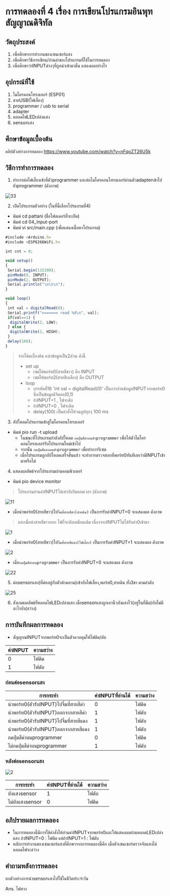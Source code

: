 # การทดลองที่ 4 เรื่อง การเขียนโปรแกรมอินพุทสัญญาณดิจิทัล
## วัตถุประสงค์
1. เพื่อศึกษาการทำงานของเซนเซอร์แสง
2. เพื่อศึกษาวิธีการเขียน/อ่านค่าของโปรแกรมที่ใช้ในการทดลอง
3. เพื่อศึกษาว่าINPUTต่างๆที่ถูกนำเข้ามานั้น แสดงผลอย่างไร
## อุปกรณ์ที่ใช้
1. ไมโครคอนโทรลเลอร์ (ESP01)
2. สายUSB(ไฟเลี้ยง)
3. programmer / usb to serial
4. adapter
5. หลอดไฟLEDเปล่งแสง
6. sensorแสง
## ศึกษาข้อมูลเบื้องต้น
คลิปตัวอย่างการทดลอง https://www.youtube.com/watch?v=nFqoZT26U5k
## วิธีการทำการทดลอง
1. ทำการต่อไฟเลี้ยงเข้าที่ตัวprogrammer และต่อไมโครคอนโทรลเลอร์ผ่านตัวadapterเข้าไปยังprogrammer (ดังภาพ)

![33](https://user-images.githubusercontent.com/80879818/112346747-d51a9800-8cf8-11eb-824c-b69084d3c0ad.jpg)

2. เปิดโปรแกรมตัวอย่าง (ในที่นี้เลือกโปรแกรมที่4)
* พิมพ์ cd pattani (ชื่อโฟลเดอร์ที่จะเปิด)
* พิมพ์ cd 04_Input-port
* พิมพ์ vi src/main.cpp (เพื่อแสดงเนื้อหาโปรแกรม)
```javascript
#include <Arduino.h>
#include <ESP8266WiFi.h>

int cnt = 0;

void setup()
{
 Serial.begin(115200);
 pinMode(0, INPUT);
 pinMode(2, OUTPUT);
 Serial.println("\n\n\n");
}

void loop()
{
 int val = digitalRead(0);
 Serial.printf("======= read %d\n", val);
 if(val==1) {
  digitalWrite(2, LOW);
 } else {
  digitalWrite(2, HIGH);
 }
 delay(100);
}
```
> จากโค้ดเบื้องต้น แบ่งข้อมูลเป็น2ส่วน ดังนี้
> * set up
>   * เซตให้พอร์ท0(สายสีขาว) คือ INPUT
>   * เซตให้พอร์ท2(สายสีเหลือง) คือ OUTPUT
> * loop
>   * บรรทัดที่16 'int val = digitalRead(0)' เป็นการอ่านข้อมูลINPUTจากพอร์ท0 ซึ่งเป็นข้อมูลดิจิตอล(0,1)
>   * ถ้าINPUT=1 , ไฟจะดับ
>   * ถ้าINPUT=0 , ไฟจะติด
>   * delay(100) เป็นคำสั่งให้วนลูปทุกๆ 100 ms
3. อัปโหลดโปรแกรมเข้าสู่ไมโครคอนโทรลเลอร์
* พิมพ์ pio run -t upload
  * ในขณะที่โปรแกรมกำลังอัปโหลด `กดปุ่มสีดำบนตัวprogrammer` เพื่อให้ตัวไมโครคอนโทรลเลอร์รับโปรแกรมใหม่เข้าไป
  * จากนั้น `กดปุ่มสีแดงบนตัวprogrammer` เพื่อทำการรีเซต
  * เมื่อโปรแกรมถูกอัปโหลดเสร็จสิ้นแล้ว จะทำการตรวจสอบที่พอร์ท0ทันทีเลยว่ามีINPUTเข้ามาหรือไม่
4. แสดงผลลัพธ์จากโปรแกรมผ่านคอมพิวเตอร์
* พิมพ์ pio device monitor
> โปรแกรมอ่านค่าINPUTได้เท่ากับ1ตลอดเวลา (ดังภาพ)

![11](https://user-images.githubusercontent.com/80879818/112358027-870a9200-8d02-11eb-8f98-9ec0bc5e899d.jpg)

* เมื่อนำพอร์ท0(สายสีขาว)ไป`จิ้มที่สายสีดำ(สายดิน)` เป็นการรับค่าINPUT=0 จะแสดงผล ดังภาพ
> และเมื่อนำสายสีขาวออก ไฟก็จะดับเหมือนเดิม เนื่องจากINPUTไม่ได้รับค่า0เข้ามา

![1](https://user-images.githubusercontent.com/80879818/112358789-3ba4b380-8d03-11eb-9bb2-079116a86bbe.jpg)

* เมื่อนำพอร์ท0(สายสีขาว)ไป`จิ้มที่สายสีแดง(ไฟเลี้ยง)` เป็นการรับค่าINPUT=1 จะแสดงผล ดังภาพ

![2](https://user-images.githubusercontent.com/80879818/112359655-119fc100-8d04-11eb-96c1-33ce1aad1ead.jpg)

* เมื่อ`กดปุ่มสีดำบนprogrammer` เป็นการรับค่าINPUT=0 จะแสดงผล ดังภาพ

![22](https://user-images.githubusercontent.com/80879818/112360235-ac000480-8d04-11eb-9050-1c732bb8b670.jpg)

5. ต่อsensorแสง(ที่ต่ออยู่กับตัวต้านทาน)เข้ากับไฟเลี้ยง,พอร์ท0,สายดิน ทั้ง3ขา ตามลำดับ

![25](https://user-images.githubusercontent.com/80879818/112362130-b15e4e80-8d06-11eb-90b1-5a68e1a94375.jpg)

6. สังเกตผลลัพธ์ที่หลอดไฟLEDเปล่งแสง เมื่อsensorแสงถูกเอานิ้วบังแสงไว้(อยู่ในที่มืด)กับไม่มีอะไรบัง(สว่าง)
## การบันทึกผลการทดลอง
* สัญญาณINPUTจากพอร์ท0จะเป็นตัวควบคุมให้ไฟติด/ดับ

ค่าINPUT | ความสว่าง
------- | -------
0 | ไฟติด
1 | ไฟดับ

### ก่อนต่อsensorแสง

การกระทำ | ค่าINPUTที่อ่านได้ | ความสว่าง
-------- | ------- | --------
นำพอร์ท0(ตัวรับINPUT)ไปจิ้มที่สายสีดำ | 0 | ไฟติด
นำพอร์ท0(ตัวรับINPUT)ออกจากสายสีดำ | 1 | ไฟดับ
นำพอร์ท0(ตัวรับINPUT)ไปจิ้มที่สายสีแดง | 1 | ไฟดับ
นำพอร์ท0(ตัวรับINPUT)ออกจากสายสีแดง | 1 | ไฟดับ
กดปุ่มสีดำบนprogrammer | 0 | ไฟติด
ไม่กดปุ่มสีดำบนprogrammer | 1 | ไฟดับ

### หลังต่อsensorแสง

![2](https://user-images.githubusercontent.com/80879818/112414461-a9c59680-8d54-11eb-8600-417808b4ec7b.jpg)

การกระทำ | ค่าINPUTที่อ่านได้ | ความสว่าง
-------- | ------- | --------
บังแสงsensor | 1 | ไฟดับ
ไม่บังแสงsensor | 0 | ไฟติด

## อภิปรายผลการทดลอง
* ในการทดลองนี้มีการใช้คำสั่งให้อ่านค่าINPUTจากพอร์ท0และให้แสดงผลผ่านหลอดLEDเปล่งแสง ถ้าINPUT=0 : ไฟติด แต่ถ้าINPUT=1 : ไฟดับ
* หลักการทำงานของเซนเซอร์แสงที่ศึกษาจากการทดลองนี้คือ เมื่อตัวเซนเซอร์ตรวจจับแสงได้ หลอดไฟจะสว่าง
## คำถามหลังการทดลอง
ยกตัวอย่างการนำsensorแสงไปใช้ในชีวิตประจำวัน

Ans. ไฟทาง 
